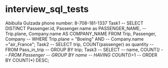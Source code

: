 # interview_sql_tests
Abibulla Gulzada 
phone number: 8-708-181-1337
Task1
-- SELECT DISTINCT Passenger.id, Passenger.name as PASSENGER_NAME, 
-- Trip.plane, Company.name AS COMPANY_NAME FROM Trip, Passenger, Company
-- WHERE Trip.plane = "Boeing" AND 
-- Company.name ="air_France";
Task2
-- SELECT trip, COUNT(passenger) as quantity 
-- FROM  Pass_in_trip
-- GROUP BY  trip;
Task3
-- SELECT
-- name, COUNT(*)
-- FROM Passenger
-- GROUP BY name
-- HAVING COUNT(*)>1
-- ORDER BY COUNT(*) DESC;
